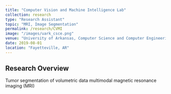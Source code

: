 ```yaml
---
title: "Computer Vision and Machine Intelligence Lab"
collection: research
type: "Research Assistant"
topic: "MRI, Image Segmentation"
permalink: /research/CVMI
image: "/images/uark_csce.png" 
venue: "University of Arkansas, Computer Science and Computer Engineering"
date: 2019-08-01
location: "Fayetteville, AR"
---
```


## Research Overview
Tumor segmentation of volumetric data multimodal magnetic resonance imaging (MRI)  
